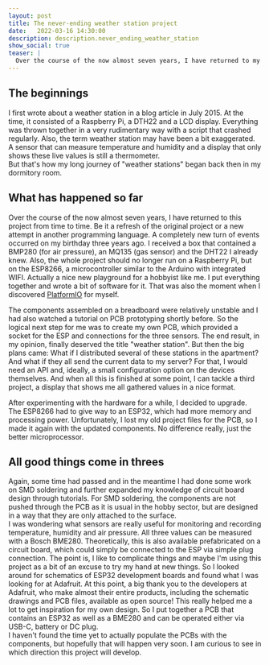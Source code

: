 ```yaml
---
layout: post
title: The never-ending weather station project
date:   2022-03-16 14:30:00
description: description.never_ending_weather_station
show_social: true
teaser: |
  Over the course of the now almost seven years, I have returned to my weather station project from time to time. No matter whether it was a refresh...
---
```


## The beginnings

I first wrote about a weather station in a blog article in July 2015. At the time, it consisted of a Raspberry Pi, a DTH22 and a LCD display. Everything was thrown together in a very rudimentary way with a script that crashed regularly. Also, the term weather station may have been a bit exaggerated. A sensor that can measure temperature and humidity and a display that only shows these live values is still a thermometer.  
But that's how my long journey of "weather stations" began back then in my dormitory room.

## What has happened so far

Over the course of the now almost seven years, I have returned to this project from time to time. Be it a refresh of the original project or a new attempt in another programming language. A completely new turn of events occurred on my birthday three years ago. I received a box that contained a BMP280 (for air pressure), an MQ135 (gas sensor) and the DHT22 I already knew. Also, the whole project should no longer run on a Raspberry Pi, but on the ESP8266, a microcontroller similar to the Arduino with integrated WIFI. Actually a nice new playground for a hobbyist like me. I put everything together and wrote a bit of software for it. That was also the moment when I discovered [PlatformIO](https://platformio.org "External Link: PlatformIO project website") for myself.  

The components assembled on a breadboard were relatively unstable and I had also watched a tutorial on PCB prototyping shortly before. So the logical next step for me was to create my own PCB, which provided a socket for the ESP and connections for the three sensors. The end result, in my opinion, finally deserved the title "weather station". But then the big plans came: What if I distributed several of these stations in the apartment? And what if they all send the current data to my server? For that, I would need an API and, ideally, a small configuration option on the devices themselves. And when all this is finished at some point, I can tackle a third project, a display that shows me all gathered values in a nice format.  

After experimenting with the hardware for a while, I decided to upgrade. The ESP8266 had to give way to an ESP32, which had more memory and processing power. Unfortunately, I lost my old project files for the PCB, so I made it again with the updated components. No difference really, just the better microprocessor.

## All good things come in threes

Again, some time had passed and in the meantime I had done some work on SMD soldering and further expanded my knowledge of circuit board design through tutorials. For SMD soldering, the components are not pushed through the PCB as it is usual in the hobby sector, but are designed in a way that they are only attached to the surface.  
I was wondering what sensors are really useful for monitoring and recording temperature, humidity and air pressure. All three values can be measured with a Bosch BME280. Theoretically, this is also available prefabricated on a circuit board, which could simply be connected to the ESP via simple plug connection. The point is, I like to complicate things and maybe I'm using this project as a bit of an excuse to try my hand at new things. So I looked around for schematics of ESP32 development boards and found what I was looking for at Adafruit. At this point, a big thank you to the developers at Adafruit, who make almost their entire products, including the schematic drawings and PCB files, available as open source! This really helped me a lot to get inspiration for my own design. So I put together a PCB that contains an ESP32 as well as a BME280 and can be operated either via USB-C, battery or DC plug.  
I haven't found the time yet to actually populate the PCBs with the components, but hopefully that will happen very soon. I am curious to see in which direction this project will develop.
